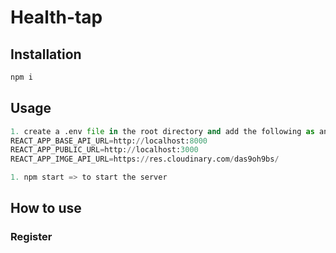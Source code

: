 # Health-tap

## Installation

```bash
npm i
```

## Usage

```python
1. create a .env file in the root directory and add the following as an example:
REACT_APP_BASE_API_URL=http://localhost:8000
REACT_APP_PUBLIC_URL=http://localhost:3000
REACT_APP_IMGE_API_URL=https://res.cloudinary.com/das9oh9bs/

1. npm start => to start the server


```

## How to use

### Register

```python

```
